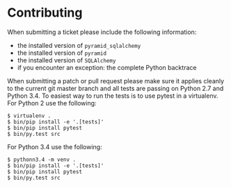 # Contributing

When submitting a ticket please include the following information:

* the installed version of `pyramid_sqlalchemy`
* the installed version of `pyramid`
* the installed version of `SQLAlchemy`
* if you encounter an exception: the complete Python backtrace


When submitting a patch or pull request please make sure it applies cleanly to
the current git master branch and all tests are passing on Python 2.7 and
Python 3.4. To easiest way to run the tests is to use pytest in a virtualenv.
For Python 2 use the following:

```
$ virtualenv .
$ bin/pip install -e '.[tests]'
$ bin/pip install pytest
$ bin/py.test src
```

For Python 3.4 use the following:

```
$ pythonn3.4 -m venv .
$ bin/pip install -e '.[tests]'
$ bin/pip install pytest
$ bin/py.test src
```

